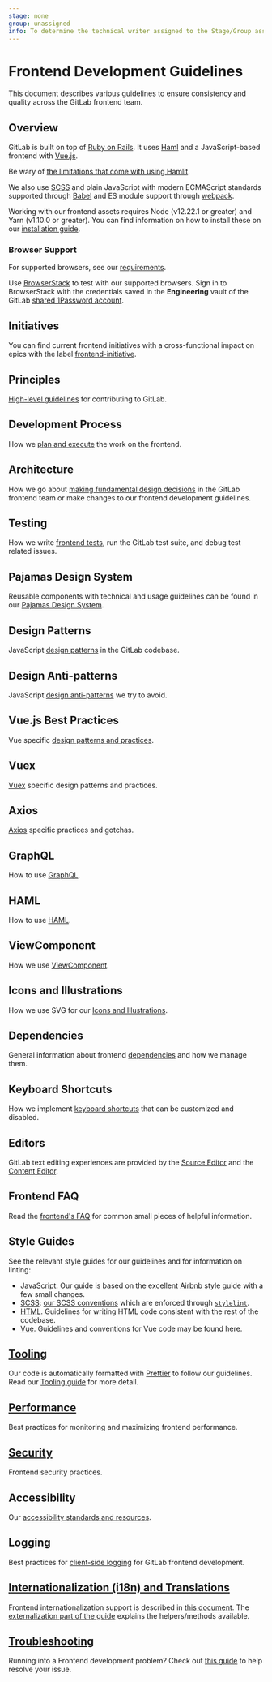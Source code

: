 ```yaml
---
stage: none
group: unassigned
info: To determine the technical writer assigned to the Stage/Group associated with this page, see https://about.gitlab.com/handbook/engineering/ux/technical-writing/#assignments
---
```


# Frontend Development Guidelines

This document describes various guidelines to ensure consistency and quality
across the GitLab frontend team.

## Overview

GitLab is built on top of [Ruby on Rails](https://rubyonrails.org). It uses [Haml](https://haml.info/) and a JavaScript-based frontend with [Vue.js](https://vuejs.org).

<!-- vale gitlab.Spelling = NO -->

Be wary of [the limitations that come with using Hamlit](https://github.com/k0kubun/hamlit/blob/master/REFERENCE.md#limitations).

<!-- vale gitlab.Spelling = YES -->

We also use [SCSS](https://sass-lang.com) and plain JavaScript with
modern ECMAScript standards supported through [Babel](https://babeljs.io/) and ES module support through [webpack](https://webpack.js.org/).

Working with our frontend assets requires Node (v12.22.1 or greater) and Yarn
(v1.10.0 or greater). You can find information on how to install these on our
[installation guide](../../install/installation.md#4-node).

### Browser Support

For supported browsers, see our [requirements](../../install/requirements.md#supported-web-browsers).

Use [BrowserStack](https://www.browserstack.com/) to test with our supported browsers.
Sign in to BrowserStack with the credentials saved in the **Engineering** vault of the GitLab
[shared 1Password account](https://about.gitlab.com/handbook/security/#1password-guide).

## Initiatives

You can find current frontend initiatives with a cross-functional impact on epics
with the label [frontend-initiative](https://gitlab.com/groups/gitlab-org/-/epics?state=opened&page=1&sort=UPDATED_AT_DESC&label_name[]=frontend-initiative).

## Principles

[High-level guidelines](principles.md) for contributing to GitLab.

## Development Process

How we [plan and execute](development_process.md) the work on the frontend.

## Architecture

How we go about [making fundamental design decisions](architecture.md) in the GitLab frontend team
or make changes to our frontend development guidelines.

## Testing

How we write [frontend tests](../testing_guide/frontend_testing.md), run the GitLab test suite, and debug test related
issues.

## Pajamas Design System

Reusable components with technical and usage guidelines can be found in our
[Pajamas Design System](https://design.gitlab.com/).

## Design Patterns

JavaScript [design patterns](design_patterns.md) in the GitLab codebase.

## Design Anti-patterns

JavaScript [design anti-patterns](design_anti_patterns.md) we try to avoid.

## Vue.js Best Practices

Vue specific [design patterns and practices](vue.md).

## Vuex

[Vuex](vuex.md) specific design patterns and practices.

## Axios

[Axios](axios.md) specific practices and gotchas.

## GraphQL

How to use [GraphQL](graphql.md).

## HAML

How to use [HAML](haml.md).

## ViewComponent

How we use [ViewComponent](view_component.md).

## Icons and Illustrations

How we use SVG for our [Icons and Illustrations](icons.md).

## Dependencies

General information about frontend [dependencies](dependencies.md) and how we manage them.

## Keyboard Shortcuts

How we implement [keyboard shortcuts](keyboard_shortcuts.md) that can be customized and disabled.

## Editors

GitLab text editing experiences are provided by the [Source Editor](source_editor.md) and
the [Content Editor](content_editor.md).

## Frontend FAQ

Read the [frontend's FAQ](frontend_faq.md) for common small pieces of helpful information.

## Style Guides

See the relevant style guides for our guidelines and for information on linting:

- [JavaScript](style/javascript.md). Our guide is based on
the excellent [Airbnb](https://github.com/airbnb/javascript) style guide with a few small
changes.
- [SCSS](style/scss.md): [our SCSS conventions](https://gitlab.com/gitlab-org/frontend/gitlab-stylelint-config) which are enforced through [`stylelint`](https://stylelint.io).
- [HTML](style/html.md). Guidelines for writing HTML code consistent with the rest of the codebase.
- [Vue](style/vue.md). Guidelines and conventions for Vue code may be found here.

## [Tooling](tooling.md)

Our code is automatically formatted with [Prettier](https://prettier.io) to follow our guidelines. Read our [Tooling guide](tooling.md) for more detail.

## [Performance](performance.md)

Best practices for monitoring and maximizing frontend performance.

## [Security](security.md)

Frontend security practices.

## Accessibility

Our [accessibility standards and resources](accessibility.md).

## Logging

Best practices for [client-side logging](logging.md) for GitLab frontend development.

## [Internationalization (i18n) and Translations](../i18n/externalization.md)

Frontend internationalization support is described in [this document](../i18n/index.md).
The [externalization part of the guide](../i18n/externalization.md) explains the helpers/methods available.

## [Troubleshooting](troubleshooting.md)

Running into a Frontend development problem? Check out [this guide](troubleshooting.md) to help resolve your issue.
